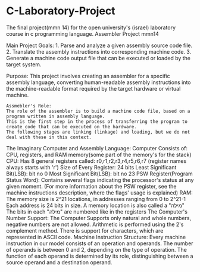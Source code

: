 # C-Laboratory-Project
The final project(mmn 14) for the open university's (israel) laboratory course in c programming language.
Assembler Project mmn14

Main Project Goals:
    1. Parse and analyze a given assembly source code file.
    2. Translate the assembly instructions into corresponding machine code.
    3. Generate a machine code output file that can be executed or loaded by the target system.

Purpose:
    This project involves creating an assembler for a specific assembly language, converting human-readable 
    assembly instructions into the machine-readable format required by the target hardware or virtual machine.

    Assmebler's Role:
    The role of the assembler is to build a machine code file, based on a program written in assembly language. 
    This is the first step in the process of transferring the program to create code that can be executed on the hardware. 
    The following stages are linking (linkage) and loading, but we do not deal with these in this context.

The Imaginary Computer and Assembly Language:
    Computer Consists of: 
        CPU, registers, and RAM memory(some part of the memory's for the stack)
    CPU:
        Has 8 general registers called: r0,r1,r2,r3,r4,r5,r6,r7 (register names always starts with 'r')
        Size of Every Register: 24 bits
        Least Significant Bit(LSB): bit no 0
        Most  Significant Bit(LSB): bit no 23
        PSW Register(Program Status Word): Contains several flags indicating the processor's status at any given moment. 
        (For more information about the PSW register, see the machine instructions description, where the flags' usage is explained)
    RAM:
        The memory size is 2^21 locations, in addresses ranging from 0 to 2^21-1
        Each address is 24 bits in size. 
        A memory location is also called a "מילה" 
        The bits in each "מילה" are numbered like in the registers
    The Computer's Number Support:
        The Computer Supports only natural and whole numbers, negative numbers are not allowed.
        Arithmetic is performed using the 2's complement method. 
        There is support for characters, which are represented in ASCII code.
    Machine Instruction Structure:
        Every machine instruction in our model consists of an operation and operands. 
        The number of operands is between 0 and 2, depending on the type of operation. 
        The function of each operand is determined by its role, distinguishing between a source operand and a destination operand.
        

